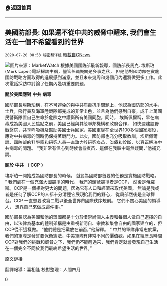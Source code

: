 ###  [:house:返回首頁](https://github.com/ourhimalayas/txt)
---

## 美國防部長: 如果還不從中共的威脅中醒來, 我們會生活在一個不希望看到的世界
`2020-07-20 08:53 秘密翻译组` [轉載自GNews](https://gnews.org/zh-hant/270385/)

![](https://s3.amazonaws.com/gnews-media-offload/wp-content/uploads/2020/07/20085103/Picture-1-124.png)圖片來源：MarketWatch 
根據美國國防部最新報導，國防部長馬克. 埃斯珀(Mark Esper)電話採訪中稱，儘管任職期間是多事之秋， 但是他對國防部在實施國防戰略方面取得的進展感到滿意，並且未來幾周和幾個月內還將做更多工作。此次電話採訪中討論了任期內幾項重要問題。

**關於美國應對** **中共** **病毒**

國防部長埃斯珀稱，在不可避免的與中共病毒抗爭問題上，他認為國防部的水手， 士兵，飛行員及海軍陸戰隊都完成的非常出色，並且為他們感到自豪。成千上萬國民警衛隊置自己生命於危險之中護衛所有美國同胞。同時， 埃斯佩爾稱，早在病毒成為美國人民焦點之前，美國已經與其他聯邦機構和政府合作， 如快速建設野戰醫院，共享呼吸機及幫助美國士兵回家。美國軍隊在全世界100多個國家服役，應對中共病毒的同時仍保持著戰鬥力。此次，國防部也充分吸取教訓，埃斯佩爾說，國防部的科學家和研究人員一直致力於研究疫苗，治療和診斷，以真正解決中共病毒的問題。 “我非常有信心到時候會有疫苗，這個在我腦中毫無疑問，”他補充說。

**關於** **中共** **（** **CCP** **）**

埃斯珀一開始成為國防部長的時候， 就認為國防部首要的任務是實施國防戰略。 “ 我們處在一個充滿大國競爭的時代， 我們的頭號競爭者是CCP， 然後是俄羅斯。CCP是一個相對更大的問題，因為它有人口和經濟來取代美國。 無論是我或者是任何了解CCP的人都十分清楚它展現給我們的野心， 從局部然後是全球舞台。CCP 一直想要改寫二戰以後全世界的國際秩序規則。 它們不關心美國的領導人， 想靠自己來做成這件事。”

國防部長認為美國和他的盟國都是十分珍惜崇尚個人主義和每個人做自己選擇的自由，以法律為基本的體制架構是由重視新聞自、宗教和集會自由的國家建立的，但CCP從不這樣做。 “他們總是把黨放在前面，”他解釋。 “ 中共的軍隊非常忠於黨， 我們的軍隊是發誓要保衛憲法，中美軍隊有非常不同的價值觀，如果在經歷長時間CCP對我們的挑戰和威脅之下，我們仍不能醒過來，我們肯定就會發現自己生活在一個完全不同於我們最終希望生活的世界。”

[原文鏈接](https://www.defense.gov/Explore/News/Article/Article/2279112/esper-marks-eventful-year-as-defense-secretary/)

翻譯報導：喜相逢
校對整理：人間四月

0
